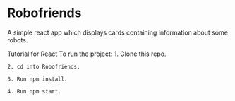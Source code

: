 # Robofriends
A simple react app which displays cards containing information about some robots.

Tutorial for React To run the project:
	1. Clone this repo.

	2. cd into Robofriends.

	3. Run npm install.

	4. Run npm start.
